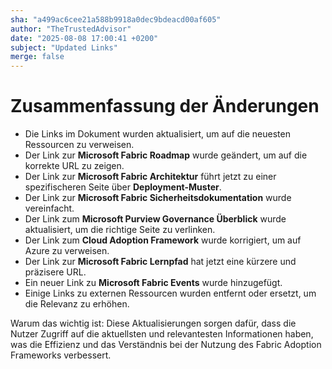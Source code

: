 ```yaml
---
sha: "a499ac6cee21a588b9918a0dec9bdeacd00af605"
author: "TheTrustedAdvisor"
date: "2025-08-08 17:00:41 +0200"
subject: "Updated Links"
merge: false
---
```


# Zusammenfassung der Änderungen

- Die Links im Dokument wurden aktualisiert, um auf die neuesten Ressourcen zu verweisen.
- Der Link zur **Microsoft Fabric Roadmap** wurde geändert, um auf die korrekte URL zu zeigen.
- Der Link zur **Microsoft Fabric Architektur** führt jetzt zu einer spezifischeren Seite über **Deployment-Muster**.
- Der Link zur **Microsoft Fabric Sicherheitsdokumentation** wurde vereinfacht.
- Der Link zum **Microsoft Purview Governance Überblick** wurde aktualisiert, um die richtige Seite zu verlinken.
- Der Link zum **Cloud Adoption Framework** wurde korrigiert, um auf Azure zu verweisen.
- Der Link zur **Microsoft Fabric Lernpfad** hat jetzt eine kürzere und präzisere URL.
- Ein neuer Link zu **Microsoft Fabric Events** wurde hinzugefügt.
- Einige Links zu externen Ressourcen wurden entfernt oder ersetzt, um die Relevanz zu erhöhen.

Warum das wichtig ist: Diese Aktualisierungen sorgen dafür, dass die Nutzer Zugriff auf die aktuellsten und relevantesten Informationen haben, was die Effizienz und das Verständnis bei der Nutzung des Fabric Adoption Frameworks verbessert.

